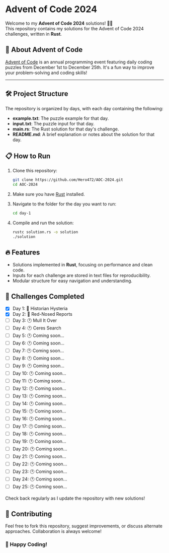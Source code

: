 # Advent of Code 2024

Welcome to my **Advent of Code 2024** solutions! 🎄✨  
This repository contains my solutions for the Advent of Code 2024 challenges, written in **Rust**.

## 🚀 About Advent of Code
[Advent of Code](https://adventofcode.com/) is an annual programming event featuring daily coding puzzles from December 1st to December 25th. It's a fun way to improve your problem-solving and coding skills!

---

## 🛠️ Project Structure
The repository is organized by days, with each day containing the following:

- **example.txt**: The puzzle example for that day.
- **input.txt**: The puzzle input for that day.
- **main.rs**: The Rust solution for that day's challenge.
- **README.md**: A brief explanation or notes about the solution for that day.

## 📋 How to Run
1. Clone this repository:
   ```bash
   git clone https://github.com/Hero472/AOC-2024.git
   cd AOC-2024
   ```

2. Make sure you have [Rust](https://www.rust-lang.org/) installed.

3. Navigate to the folder for the day you want to run:
   ```bash
   cd day-1
   ```

4. Compile and run the solution:
   ```bash
   rustc solution.rs -o solution
   ./solution
   ```

## 🔥 Features
- Solutions implemented in **Rust**, focusing on performance and clean code.
- Inputs for each challenge are stored in text files for reproducibility.
- Modular structure for easy navigation and understanding.

## 🌟 Challenges Completed
- [x] Day 1: 🎯 Historian Hysteria
- [x] Day 2: 🎯 Red-Nosed Reports
- [ ] Day 3: 🕐 Mull It Over
- [ ] Day 4: 🕐 Ceres Search
- [ ] Day 5: 🕐 Coming soon...
- [ ] Day 6: 🕐 Coming soon...
- [ ] Day 7: 🕐 Coming soon...
- [ ] Day 8: 🕐 Coming soon...
- [ ] Day 9: 🕐 Coming soon...
- [ ] Day 10: 🕐 Coming soon...
- [ ] Day 11: 🕐 Coming soon...
- [ ] Day 12: 🕐 Coming soon...
- [ ] Day 13: 🕐 Coming soon...
- [ ] Day 14: 🕐 Coming soon...
- [ ] Day 15: 🕐 Coming soon...
- [ ] Day 16: 🕐 Coming soon...
- [ ] Day 17: 🕐 Coming soon...
- [ ] Day 18: 🕐 Coming soon...
- [ ] Day 19: 🕐 Coming soon...
- [ ] Day 20: 🕐 Coming soon...
- [ ] Day 21: 🕐 Coming soon...
- [ ] Day 22: 🕐 Coming soon...
- [ ] Day 23: 🕐 Coming soon...
- [ ] Day 24: 🕐 Coming soon...
- [ ] Day 25: 🕐 Coming soon...

Check back regularly as I update the repository with new solutions!

## 🤝 Contributing
Feel free to fork this repository, suggest improvements, or discuss alternate approaches. Collaboration is always welcome!

### 🎉 Happy Coding!